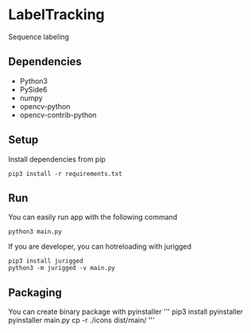 # LabelTracking
Sequence labeling

## Dependencies
- Python3
- PySide6
- numpy
- opencv-python
- opencv-contrib-python

## Setup
Install dependencies from pip
```
pip3 install -r requirements.txt
```

## Run
You can easily run app with the following command
```
python3 main.py
```
If you are developer, you can hotreloading with jurigged
```
pip3 install jurigged
python3 -m jurigged -v main.py
```

## Packaging
You can create binary package with pyinstaller
'''
pip3 install pyinstaller
pyinstaller main.py
cp -r ./icons dist/main/
'''
